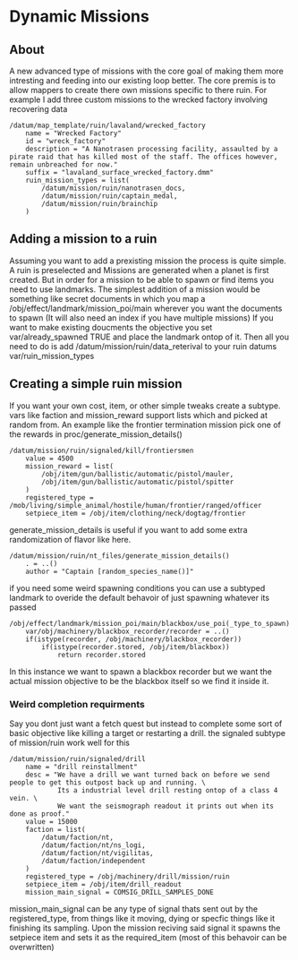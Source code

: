 # Dynamic Missions

## About
A new advanced type of missions with the core goal of making them more intresting and feeding into our existing loop better. The core premis is to allow mappers to create there own missions specific to there ruin. For example I add three custom missions to the wrecked factory involving recovering data

```dm
/datum/map_template/ruin/lavaland/wrecked_factory
	name = "Wrecked Factory"
	id = "wreck_factory"
	description = "A Nanotrasen processing facility, assaulted by a pirate raid that has killed most of the staff. The offices however, remain unbreached for now."
	suffix = "lavaland_surface_wrecked_factory.dmm"
	ruin_mission_types = list(
		/datum/mission/ruin/nanotrasen_docs,
		/datum/mission/ruin/captain_medal,
		/datum/mission/ruin/brainchip
	)
```

## Adding a mission to a ruin
Assuming you want to add a prexisting mission the process is quite simple. A ruin is preselected and Missions are generated when a planet is first created. But in order for a mission to be able to spawn or find items you need to use landmarks.
The simplest addition of a mission would be something like secret documents in which you map a /obj/effect/landmark/mission_poi/main wherever you want the documents to spawn (It will also need an index if you have multiple missions) 
If you want to make existing doucments the objective you set var/already_spawned TRUE and place the landmark ontop of it.
Then all you need to do is add /datum/mission/ruin/data_reterival to your ruin datums var/ruin_mission_types

## Creating a simple ruin mission
If you want your own cost, item, or other simple tweaks create a subtype. vars like faction and mission_reward support lists which and picked at random from. An example like the frontier termination mission pick one of the rewards in proc/generate_mission_details()

```dm
/datum/mission/ruin/signaled/kill/frontiersmen
	value = 4500
	mission_reward = list(
		/obj/item/gun/ballistic/automatic/pistol/mauler,
		/obj/item/gun/ballistic/automatic/pistol/spitter
	)
	registered_type = /mob/living/simple_animal/hostile/human/frontier/ranged/officer
	setpiece_item = /obj/item/clothing/neck/dogtag/frontier
```

generate_mission_details is useful if you want to add some extra randomization of flavor like here.

```dm
/datum/mission/ruin/nt_files/generate_mission_details()
	. = ..()
	author = "Captain [random_species_name()]"
```

if you need some weird spawning conditions you can use a subtyped landmark to overide the default behavoir of just spawning whatever its passed

```dm
/obj/effect/landmark/mission_poi/main/blackbox/use_poi(_type_to_spawn)
	var/obj/machinery/blackbox_recorder/recorder = ..()
	if(istype(recorder, /obj/machinery/blackbox_recorder))
		if(istype(recorder.stored, /obj/item/blackbox))
			return recorder.stored
```
In this instance we want to spawn a blackbox recorder but we want the actual mission objective to be the blackbox itself so we find it inside it.

### Weird completion requirments
Say you dont just want a fetch quest but instead to complete some sort of basic objective like killing a target or restarting a drill.
the signaled subtype of mission/ruin work well for this

```dm
/datum/mission/ruin/signaled/drill
	name = "drill reinstallment"
	desc = "We have a drill we want turned back on before we send people to get this outpost back up and running. \
			Its a industrial level drill resting ontop of a class 4 vein. \
			We want the seismograph readout it prints out when its done as proof."
	value = 15000
	faction = list(
		/datum/faction/nt,
		/datum/faction/nt/ns_logi,
		/datum/faction/nt/vigilitas,
		/datum/faction/independent
	)
	registered_type = /obj/machinery/drill/mission/ruin
	setpiece_item = /obj/item/drill_readout
	mission_main_signal = COMSIG_DRILL_SAMPLES_DONE
```
mission_main_signal can be any type of signal thats sent out by the registered_type, from things like it moving, dying or specfic things like it finishing its sampling. Upon the mission reciving said signal it spawns the setpiece item and sets it as the required_item (most of this behavoir can be overwritten)
